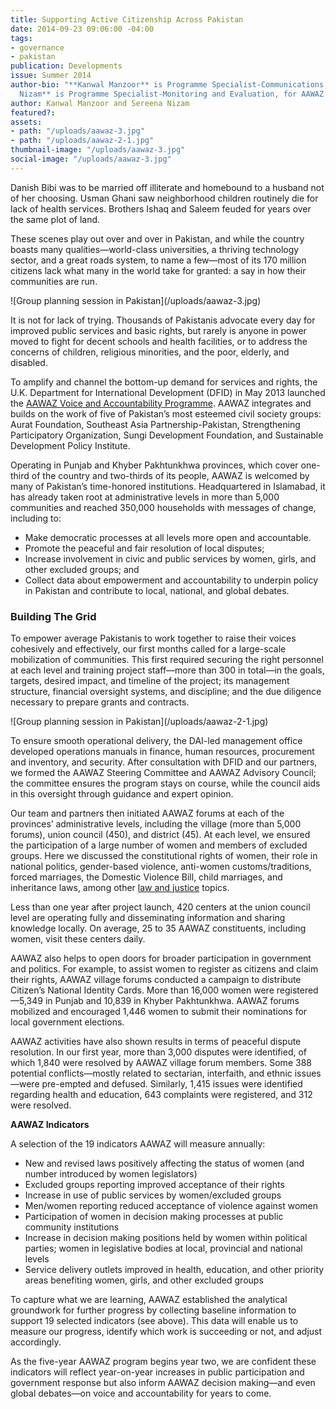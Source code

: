 ```yaml
---
title: Supporting Active Citizenship Across Pakistan
date: 2014-09-23 09:06:00 -04:00
tags:
- governance
- pakistan
publication: Developments
issue: Summer 2014
author-bio: "**Kanwal Manzoor** is Programme Specialist-Communications, and **Sereena
  Nizam** is Programme Specialist-Monitoring and Evaluation, for AAWAZ."
author: Kanwal Manzoor and Sereena Nizam
featured?: 
assets:
- path: "/uploads/aawaz-3.jpg"
- path: "/uploads/aawaz-2-1.jpg"
thumbnail-image: "/uploads/aawaz-3.jpg"
social-image: "/uploads/aawaz-3.jpg"
---
```


<p>Danish Bibi was to be married off illiterate and homebound to a husband not of her choosing. Usman Ghani saw neighborhood children routinely die for lack of health services. Brothers Ishaq and Saleem feuded for years over the same plot of land.</p>



<p>These scenes play out over and over in Pakistan, and while the country boasts many qualities—world-class universities, a thriving technology sector, and a great roads system, to name a few—most of its 170 million citizens lack what many in the world take for granted: a say in how their communities are run.</p>
![Group planning session in Pakistan](/uploads/aawaz-3.jpg) 
<p>It is not for lack of trying. Thousands of Pakistanis advocate every day for improved public services and basic rights, but rarely is anyone in power moved to fight for decent schools and health facilities, or to address the concerns of children, religious minorities, and the poor, elderly, and disabled.</p>
<p>To amplify and channel the bottom-up demand for services and rights, the U.K. Department for International Development (DFID) in May 2013 launched the <a href="http://dai.com/our-work/projects/pakistan%E2%80%94aawaz-voice-and-accountability-programme">AAWAZ Voice and Accountability Programme</a>. AAWAZ integrates and builds on the work of five of Pakistan’s most esteemed civil society groups: Aurat Foundation, Southeast Asia Partnership-Pakistan, Strengthening Participatory Organization, Sungi Development Foundation, and Sustainable Development Policy Institute.</p>
<p>Operating in Punjab and Khyber Pakhtunkhwa provinces, which cover one-third of the country and two-thirds of its people, AAWAZ is welcomed by many of Pakistan’s time-honored institutions. Headquartered in Islamabad, it has already taken root at administrative levels in more than 5,000 communities and reached 350,000 households with messages of change, including to:</p>
<ul>
  <li>Make democratic processes at all levels more open and accountable.</li>
  <li>Promote the peaceful and fair resolution of local disputes;</li>
  <li>Increase involvement in civic and public services by women, girls, and other excluded groups; and</li>
  <li>Collect data about empowerment and accountability to underpin policy in Pakistan and contribute to local, national, and global debates.</li>
</ul>
<h3>Building The Grid</h3>
<p>To empower average Pakistanis to work together to raise their voices cohesively and effectively, our first months called for a large-scale mobilization of communities. This first required securing the right personnel at each level and training project staff—more than 300 in total—in the goals, targets, desired impact, and timeline of the project; its management structure, financial oversight systems, and discipline; and the due diligence necessary to prepare grants and contracts.</p>
![Group planning session in Pakistan](/uploads/aawaz-2-1.jpg) 
<p>To ensure smooth operational delivery, the DAI-led management office developed operations manuals in finance, human resources, procurement and inventory, and security. After consultation with DFID and our partners, we formed the AAWAZ Steering Committee and AAWAZ Advisory Council; the committee ensures the program stays on course, while the council aids in this oversight through guidance and expert opinion.</p>
<p>Our team and partners then initiated AAWAZ forums at each of the provinces’ administrative levels, including the village (more than 5,000 forums), union council (450), and district (45). At each level, we ensured the participation of a large number of women and members of excluded groups. Here we discussed the constitutional rights of women, their role in national politics, gender-based violence, anti-women customs/traditions, forced marriages, the Domestic Violence Bill, child marriages, and inheritance laws, among other <a href="http://dai.com//our-work/solutions/law-and-justice">law and justice</a> topics.</p>
<p>Less than one year after project launch, 420 centers at the union council level are operating fully and disseminating information and sharing knowledge locally. On average, 25 to 35 AAWAZ constituents, including women, visit these centers daily.</p>
<p>AAWAZ also helps to open doors for broader participation in government and politics. For example, to assist women to register as citizens and claim their rights, AAWAZ village forums conducted a campaign to distribute Citizen’s National Identity Cards. More than 16,000 women were registered—5,349 in Punjab and 10,839 in Khyber Pakhtunkhwa. AAWAZ forums mobilized and encouraged 1,446 women to submit their nominations for local government elections.</p>
<p>AAWAZ activities have also shown results in terms of peaceful dispute resolution. In our first year, more than 3,000 disputes were identified, of which 1,840 were resolved by AAWAZ village forum members. Some 388 potential conflicts—mostly related to sectarian, interfaith, and ethnic issues—were pre-empted and defused. Similarly, 1,415 issues were identified regarding health and education, 643 complaints were registered, and 312 were resolved.</p>
<aside>
  <p><strong>AAWAZ Indicators</strong></p>
  <p>A selection of the 19 indicators AAWAZ will measure annually:</p>
  <ul>
    <li>New and revised laws positively affecting the status of women (and number introduced by women legislators)</li>
    <li>Excluded groups reporting improved acceptance of their rights</li>
    <li>Increase in use of public services by women/excluded groups</li>
    <li>Men/women reporting reduced acceptance of violence against women</li>
    <li>Participation of women in decision making processes at public community institutions</li>
    <li>Increase in decision making positions held by women within political parties; women in legislative bodies at local, provincial and national levels</li>
    <li>Service delivery outlets improved in health, education, and other priority areas benefiting women, girls, and other excluded groups</li>
  </ul>
</aside>
<p>To capture what we are learning, AAWAZ established the analytical groundwork for further progress by collecting baseline information to support 19 selected indicators (see above). This data will enable us to measure our progress, identify which work is succeeding or not, and adjust accordingly.</p>
<p>As the five-year AAWAZ program begins year two, we are confident these indicators will reflect year-on-year increases in public participation and government response but also inform AAWAZ decision making—and even global debates—on voice and accountability for years to come.</p>
